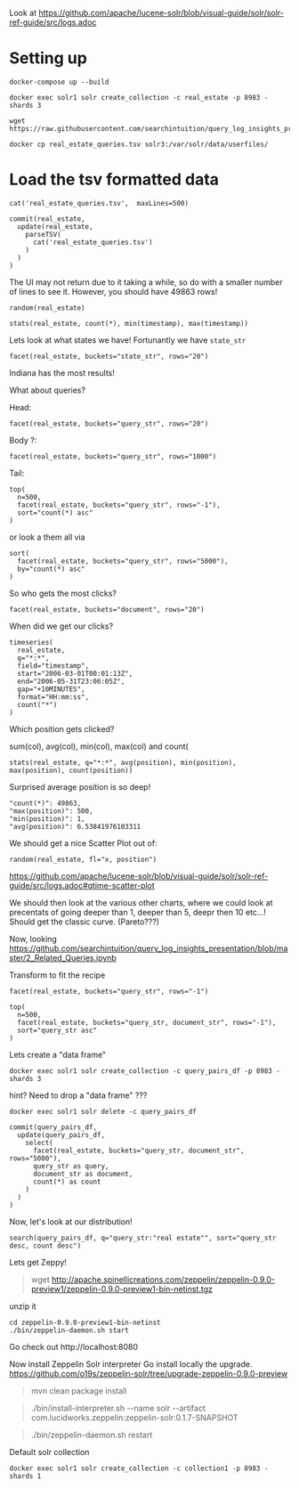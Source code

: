 Look at https://github.com/apache/lucene-solr/blob/visual-guide/solr/solr-ref-guide/src/logs.adoc



# Setting up

```
docker-compose up --build

docker exec solr1 solr create_collection -c real_estate -p 8983 -shards 3

wget https://raw.githubusercontent.com/searchintuition/query_log_insights_presentation/master/data/real_estate_queries.tsv

docker cp real_estate_queries.tsv solr3:/var/solr/data/userfiles/

```

# Load the tsv formatted data

```
cat('real_estate_queries.tsv',  maxLines=500)
```

```
commit(real_estate,
  update(real_estate,
    parseTSV(
      cat('real_estate_queries.tsv')
    )
  )
)
```

The UI may not return due to it taking a while, so do with a smaller number of lines to see it.  However, you should have 49863 rows!

```
random(real_estate)
```

```
stats(real_estate, count(*), min(timestamp), max(timestamp))
```

Lets look at what states we have!  Fortunantly we have `state_str`

```
facet(real_estate, buckets="state_str", rows="20")
```
Indiana has the most results!

What about queries?

Head:
```
facet(real_estate, buckets="query_str", rows="20")
```

Body ?:
```
facet(real_estate, buckets="query_str", rows="1000")
```

Tail:
```
top(
  n=500,
  facet(real_estate, buckets="query_str", rows="-1"),
  sort="count(*) asc"
)
```
or look a them all via
```
sort(
  facet(real_estate, buckets="query_str", rows="5000"),
  by="count(*) asc"
)
```

So who gets the most clicks?
```
facet(real_estate, buckets="document", rows="20")
```

When did we get our clicks?

```
timeseries(
  real_estate,
  q="*:*",
  field="timestamp",
  start="2006-03-01T00:01:13Z",
  end="2006-05-31T23:06:05Z",
  gap="+10MINUTES",
  format="HH:mm:ss",
  count("*")
)
```

Which position gets clicked?

sum(col), avg(col), min(col), max(col) and count(

```
stats(real_estate, q="*:*", avg(position), min(position), max(position), count(position))
```

Surprised average position is so deep!
```
"count(*)": 49863,
"max(position)": 500,
"min(position)": 1,
"avg(position)": 6.53841976103311
```

We should get a nice Scatter Plot out of:
```
random(real_estate, fl="x, position")
```
https://github.com/apache/lucene-solr/blob/visual-guide/solr/solr-ref-guide/src/logs.adoc#qtime-scatter-plot

We should then look at the various other charts, where we could look at precentats of going deeper than 1, deeper than 5, deepr then 10 etc...!  Should get the classic curve.  (Pareto???)


Now, looking https://github.com/searchintuition/query_log_insights_presentation/blob/master/2_Related_Queries.ipynb

Transform to fit the recipe

```
facet(real_estate, buckets="query_str", rows="-1")
```
```
top(
  n=500,
  facet(real_estate, buckets="query_str, document_str", rows="-1"),
  sort="query_str asc"
)
```

Lets create a "data frame"

```
docker exec solr1 solr create_collection -c query_pairs_df -p 8983 -shards 3
```

hint?  Need to drop a "data frame" ???
```
docker exec solr1 solr delete -c query_pairs_df
```

```
commit(query_pairs_df,
  update(query_pairs_df,
    select(
      facet(real_estate, buckets="query_str, document_str", rows="5000"),
      query_str as query,
      document_str as document,
      count(*) as count
    )
  )
)
```

Now, let's look at our distribution!

```
search(query_pairs_df, q="query_str:"real estate"", sort="query_str desc, count desc")
```


Lets get Zeppy!

>  wget http://apache.spinellicreations.com/zeppelin/zeppelin-0.9.0-preview1/zeppelin-0.9.0-preview1-bin-netinst.tgz

 unzip it

 ```
 cd zeppelin-0.9.0-preview1-bin-netinst
 ./bin/zeppelin-daemon.sh start
 ```

 Go check out http://localhost:8080

Now install Zeppelin Solr interpreter
Go install locally the upgrade.
https://github.com/o19s/zeppelin-solr/tree/upgrade-zeppelin-0.9.0-preview

> mvn clean package install

 > ./bin/install-interpreter.sh --name solr --artifact com.lucidworks.zeppelin:zeppelin-solr:0.1.7-SNAPSHOT

 > ./bin/zeppelin-daemon.sh restart

Default solr collection
```
docker exec solr1 solr create_collection -c collection1 -p 8983 -shards 1
```
